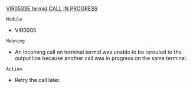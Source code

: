 [VIR0533E termid CALL IN PROGRESS](https://virtel.readthedocs.io/en/latest/manuals/virtel/Virtel459MG/messages.html?highlight=VIR0533E#VIR0533E)

`Module`
- VIR0005

`Meaning`
- An incoming call on terminal termid was unable to be rerouted to the output line because another call was in progress on the same terminal.

`Action`
- Retry the call later.
